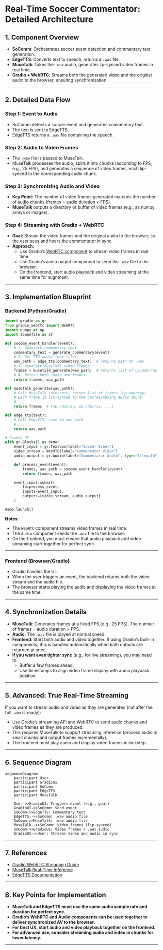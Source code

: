# Real-Time Soccer Commentator: Detailed Architecture

## 1. Component Overview

- **SoComm**: Orchestrates soccer event detection and commentary text generation.
- **EdgeTTS**: Converts text to speech, returns a `.wav` file.
- **MuseTalk**: Takes the `.wav` audio, generates lip-synced video frames in real time.
- **Gradio + WebRTC**: Streams both the generated video and the original audio to the browser, ensuring synchronization.

---

## 2. Detailed Data Flow

### Step 1: Event to Audio
- SoComm detects a soccer event and generates commentary text.
- The text is sent to EdgeTTS.
- EdgeTTS returns a `.wav` file containing the speech.

### Step 2: Audio to Video Frames
- The `.wav` file is passed to MuseTalk.
- MuseTalk processes the audio, splits it into chunks (according to FPS, e.g., 25 FPS), and generates a sequence of video frames, each lip-synced to the corresponding audio chunk.

### Step 3: Synchronizing Audio and Video
- **Key Point:** The number of video frames generated matches the number of audio chunks (frames = audio duration × FPS).
- **MuseTalk** outputs a directory or buffer of video frames (e.g., as numpy arrays or images).

### Step 4: Streaming with Gradio + WebRTC
- **Goal:** Stream the video frames and the original audio to the browser, so the user sees and hears the commentator in sync.
- **Approach:**
  - Use Gradio’s [WebRTC component](https://www.gradio.app/guides/object-detection-from-webcam-with-webrtc) to stream video frames in real time.
  - Use Gradio’s audio output component to send the `.wav` file to the browser.
  - On the frontend, start audio playback and video streaming at the same time for alignment.

---

## 3. Implementation Blueprint

### Backend (Python/Gradio)
```python
import gradio as gr
from gradio_webrtc import WebRTC
import numpy as np
import soundfile as sf

def socomm_event_handler(event):
    # 1. Generate commentary text
    commentary_text = generate_commentary(event)
    # 2. Get TTS audio (wav file)
    wav_path = edge_tts(commentary_text)  # returns path to .wav
    # 3. Generate MuseTalk video frames
    frames = musetalk_generate(wav_path)  # returns list of np.ndarray frames
    # 4. Return both audio and frames
    return frames, wav_path

def musetalk_generate(wav_path):
    # Call MuseTalk inference, return list of frames (np.ndarray)
    # Each frame is lip-synced to the corresponding audio chunk
    # ...
    return frames  # [np.ndarray, np.ndarray, ...]

def edge_tts(text):
    # Call EdgeTTS, save to wav_path
    # ...
    return wav_path

# Gradio UI
with gr.Blocks() as demo:
    event_input = gr.Textbox(label="Soccer Event")
    video_stream = WebRTC(label="Commentator Video")
    audio_output = gr.Audio(label="Commentator Audio", type="filepath")

    def process_event(event):
        frames, wav_path = socomm_event_handler(event)
        return frames, wav_path

    event_input.submit(
        fn=process_event,
        inputs=event_input,
        outputs=[video_stream, audio_output]
    )

demo.launch()
```
**Notes:**
- The `WebRTC` component streams video frames in real time.
- The `Audio` component sends the `.wav` file to the browser.
- On the frontend, you must ensure that audio playback and video streaming start together for perfect sync.

---

### Frontend (Browser/Gradio)
- Gradio handles the UI.
- When the user triggers an event, the backend returns both the video stream and the audio file.
- The browser starts playing the audio and displaying the video frames at the same time.

---

## 4. Synchronization Details

- **MuseTalk**: Generates frames at a fixed FPS (e.g., 25 FPS). The number of frames = audio duration × FPS.
- **Audio**: The `.wav` file is played at normal speed.
- **Frontend**: Start both audio and video together. If using Gradio’s built-in components, this is handled automatically when both outputs are returned at once.
- **If you want even tighter sync** (e.g., for live streaming), you may need to:
  - Buffer a few frames ahead.
  - Use timestamps to align video frame display with audio playback position.

---

## 5. Advanced: True Real-Time Streaming

If you want to stream audio and video as they are generated (not after the full `.wav` is ready):

- Use Gradio’s streaming API and WebRTC to send audio chunks and video frames as they are produced.
- This requires MuseTalk to support streaming inference (process audio in small chunks and output frames incrementally).
- The frontend must play audio and display video frames in lockstep.

---

## 6. Sequence Diagram

```mermaid
sequenceDiagram
    participant User
    participant GradioUI
    participant SoComm
    participant EdgeTTS
    participant MuseTalk

    User->>GradioUI: Triggers event (e.g., goal)
    GradioUI->>SoComm: Send event
    SoComm->>EdgeTTS: Commentary text
    EdgeTTS-->>SoComm: .wav audio file
    SoComm->>MuseTalk: .wav audio file
    MuseTalk-->>SoComm: Video frames (lip-synced)
    SoComm->>GradioUI: Video frames + .wav audio
    GradioUI->>User: Streams video and audio in sync
```

---

## 7. References
- [Gradio WebRTC Streaming Guide](https://www.gradio.app/guides/object-detection-from-webcam-with-webrtc)
- [MuseTalk Real-Time Inference](https://github.com/PKU-YuanGroup/MuseTalk)
- [EdgeTTS Documentation](https://github.com/rany2/edge-tts)

---

## 8. Key Points for Implementation
- **MuseTalk and EdgeTTS must use the same audio sample rate and duration for perfect sync.**
- **Gradio’s WebRTC and Audio components can be used together to deliver synchronized AV to the browser.**
- **For best UX, start audio and video playback together on the frontend.**
- **For advanced use, consider streaming audio and video in chunks for lower latency.** 

---
